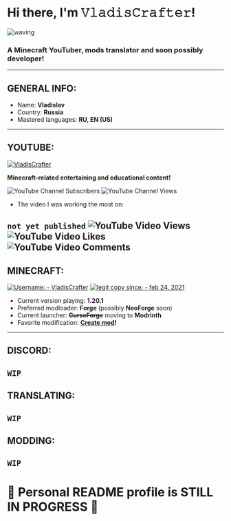 # Hi there, I'm 𝚅𝚕𝚊𝚍𝚒𝚜𝙲𝚛𝚊𝚏𝚝𝚎𝚛!
![waving](https://github.com/VladisCrafter/VladisCrafter/assets/122053125/1f26699d-d0a5-4760-921c-0c800eecb446)
### A Minecraft YouTuber, mods translator and soon possibly developer!
---
## GENERAL INFO:
- Name: **Vladislav**
- Country: **Russia**
- Mastered languages: **RU, EN (US)**
---
## YOUTUBE:
[![VladisCrafter](https://img.shields.io/badge/VladisCrafter-cb2316?style=for-the-badge&logo=YouTube&logoColor=ffffff)](https://youtube.com/@vladiscrafter)

**Minecraft-related entertaining and educational content!**

![YouTube Channel Subscribers](https://img.shields.io/youtube/channel/subscribers/UClt3jWY-I5UIwJl_aUBLI1g)
![YouTube Channel Views](https://img.shields.io/youtube/channel/views/UClt3jWY-I5UIwJl_aUBLI1g)

- The video I was working the most on:

`not yet published`
![YouTube Video Views](https://img.shields.io/youtube/views/*?color=cb2316)
![YouTube Video Likes](https://img.shields.io/youtube/likes/*?color=cb2316) 
![YouTube Video Comments](https://img.shields.io/youtube/comments/*?color=cb2316)
---
## MINECRAFT:
[![Username: - VladisCrafter](https://img.shields.io/badge/Username:-VladisCrafter-0a9950?style=for-the-badge)](https://namemc.com/profile/VladisCrafter.1)
[![legit copy since: - feb 24, 2021](https://img.shields.io/badge/legit_copy_since:-feb_24%2C_2021-12161a)](https://namemc.com/profile/VladisCrafter.1)

- Current version playing: **1.20.1**
- Preferred modloader: **Forge** (possibly **NeoForge** soon)
- Current launcher: **~~CurseForge~~** moving to **Modrinth**
- Favorite modification: **[Create mod](https://github.com/Creators-of-Create/Create)!**
---
## DISCORD:
`WIP`
---
## TRANSLATING:
`WIP`
---
## MODDING:
`WIP`
---
# 🚧 Personal README profile is STILL IN PROGRESS 🚧
